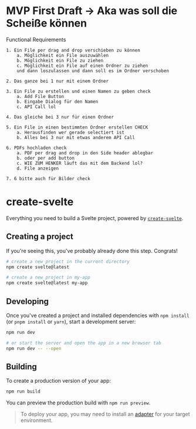 # MVP First Draft -> Aka was soll die Scheiße können

Functional Requirements

    1. Ein File per drag and drop verschieben zu können
        a. Möglichkeit ein File auszuwählen
        b. Möglichkeit ein File zu ziehen
        c. Möglichkeit ein File auf einen Ordner zu ziehen 
        und dann loszulassen und dann soll es im Ordner verschoben

    2. Das ganze bei 1 nur mit einem Ordner

    3. Ein File zu erstellen und einen Namen zu geben check
        a. Add File Button
        b. Eingabe Dialog für den Namen
        c. API Call lol
    
    4. Das gleiche bei 3 nur für einen Ordner

    5. Ein File in einen bestimmten Ordner erstellen CHECK
        a. Herausfinden wer gerade selectiert ist
        b. Alles bei 3 nur mit etwas anderem API Call
    
    6. PDFs hochladen check
        a. PDF per drag and drop in den Side header ablegbar
        b. oder per add button
        c. WIE ZUM HENKER läuft das mit dem Backend lol?
        d. File anzeigen

    7. 6 bitte auch für Bilder check


# create-svelte

Everything you need to build a Svelte project, powered by [`create-svelte`](https://github.com/sveltejs/kit/tree/main/packages/create-svelte).

## Creating a project

If you're seeing this, you've probably already done this step. Congrats!

```bash
# create a new project in the current directory
npm create svelte@latest

# create a new project in my-app
npm create svelte@latest my-app
```

## Developing

Once you've created a project and installed dependencies with `npm install` (or `pnpm install` or `yarn`), start a development server:

```bash
npm run dev

# or start the server and open the app in a new browser tab
npm run dev -- --open
```

## Building

To create a production version of your app:

```bash
npm run build
```

You can preview the production build with `npm run preview`.

> To deploy your app, you may need to install an [adapter](https://kit.svelte.dev/docs/adapters) for your target environment.
